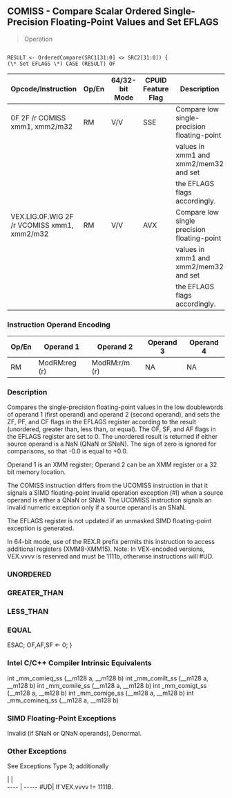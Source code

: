 ## COMISS - Compare Scalar Ordered Single-Precision Floating-Point Values and Set EFLAGS

> Operation
``` slim

RESULT <- OrderedCompare(SRC1[31:0] <> SRC2[31:0]) {
(\* Set EFLAGS \*) CASE (RESULT) OF
```

 Opcode/Instruction                         | Op/En| 64/32-bit Mode| CPUID Feature Flag| Description                                
 ---  | --- | --- | --- | ---
 0F 2F /r COMISS xmm1, xmm2/m32             | RM   | V/V           | SSE               | Compare low single-precision floating-point
                                            |      |               |                   | values in xmm1 and xmm2/mem32 and set      
                                            |      |               |                   | the EFLAGS flags accordingly.              
 VEX.LIG.0F.WIG 2F /r VCOMISS xmm1, xmm2/m32| RM   | V/V           | AVX               | Compare low single precision floating-point
                                            |      |               |                   | values in xmm1 and xmm2/mem32 and set      
                                            |      |               |                   | the EFLAGS flags accordingly.              

### Instruction Operand Encoding
 Op/En| Operand 1    | Operand 2    | Operand 3| Operand 4
 ---  | --- | --- | --- | ---
 RM   | ModRM:reg (r)| ModRM:r/m (r)| NA       | NA       

### Description
Compares the single-precision floating-point values in the low doublewords of
operand 1 (first operand) and operand 2 (second operand), and sets the ZF, PF,
and CF flags in the EFLAGS register according to the result (unordered, greater
than, less than, or equal). The OF, SF, and AF flags in the EFLAGS register
are set to 0. The unordered result is returned if either source operand is a
NaN (QNaN or SNaN). The sign of zero is ignored for comparisons, so that -0.0
is equal to +0.0.

Operand 1 is an XMM register; Operand 2 can be an XMM register or a 32 bit memory
location.

The COMISS instruction differs from the UCOMISS instruction in that it signals
a SIMD floating-point invalid operation exception (#I) when a source operand
is either a QNaN or SNaN. The UCOMISS instruction signals an invalid numeric
exception only if a source operand is an SNaN.

The EFLAGS register is not updated if an unmasked SIMD floating-point exception
is generated.

In 64-bit mode, use of the REX.R prefix permits this instruction to access additional
registers (XMM8-XMM15). Note: In VEX-encoded versions, VEX.vvvv is reserved
and must be 1111b, otherwise instructions will #UD.



###   UNORDERED
###   GREATER_THAN
###   LESS_THAN
###   EQUAL
ESAC;
OF,AF,SF <- 0; }

### Intel C/C++ Compiler Intrinsic Equivalents
int _mm_comieq_ss (__m128 a, __m128 b) int _mm_comilt_ss (__m128 a, __m128 b)
int _mm_comile_ss (__m128 a, __m128 b) int _mm_comigt_ss (__m128 a, __m128 b)
int _mm_comige_ss (__m128 a, __m128 b) int _mm_comineq_ss (__m128 a, __m128
b)


### SIMD Floating-Point Exceptions
Invalid (if SNaN or QNaN operands), Denormal.


### Other Exceptions
See Exceptions Type 3; additionally

   | |  
---- | -----
 #UD| If VEX.vvvv != 1111B.
